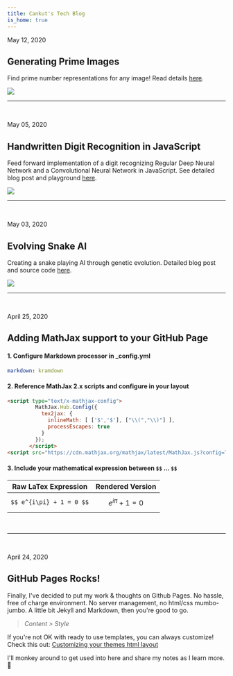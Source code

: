 ```yaml
---
title: Cankut's Tech Blog
is_home: true
---
```

May 12, 2020
## Generating Prime Images

Find prime number representations for any image! Read details [here]({{site.url}}/posts/2020-05-12-image-to-prime.html).

<a href="{{site.url}}/posts/2020-05-12-image-to-prime.html">
<img src="{{site.url}}/images/prime/article_thumb.png" />
</a>
<br/>
<hr/>
<br/>



May 05, 2020
## Handwritten Digit Recognition in JavaScript

Feed forward implementation of a digit recognizing Regular Deep Neural Network and a Convolutional Neural Network in JavaScript. 
See detailed blog post and playground [here]({{site.url}}/posts/2020-05-05-handwritten-digit-recognition.html).

<a href="{{site.url}}/posts/2020-05-05-handwritten-digit-recognition.html">
<img src="{{site.url}}/images/digitrecognition/sample_digitrecog.png" />
</a>
<br/>
<hr/>
<br/>



May 03, 2020
## Evolving Snake AI

Creating a snake playing AI through genetic evolution. Detailed blog post and source code [here]({{site.url}}/posts/2020-05-03-snake.html).

<a href="{{site.url}}/posts/2020-05-03-snake.html">
<img src="{{site.url}}/images/sample_play.png" />
</a>
<br/>
<hr/>
<br/>


April 25, 2020
## Adding MathJax support to your GitHub Page

#### 1. Configure Markdown processor in _config.yml
```yml
markdown: kramdown
```
#### 2. Reference MathJax 2.x scripts and configure in your layout
```html
<script type="text/x-mathjax-config">
         MathJax.Hub.Config({
           tex2jax: {
             inlineMath: [ ['$','$'], ["\\(","\\)"] ],
             processEscapes: true
           }
         });
       </script>
<script src="https://cdn.mathjax.org/mathjax/latest/MathJax.js?config=TeX-AMS-MML_HTMLorMML" type="text/javascript"></script>
```
#### 3. Include your mathematical expression between `$$` ... `$$`

| Raw LaTex Expression         |    Rendered Version          |
|:----------------------------:|:-----------------------------:|
| ```$$ e^{i\pi} + 1 = 0 $$``` |   $$ e^{i\pi} + 1 = 0 $$     |

<br/>
<hr/>
<br/>

April 24, 2020
## GitHub Pages Rocks!

Finally, I've decided to put my work & thoughts on Github Pages.  No hassle, free of charge environment. No server management, no html/css mumbo-jumbo. A little bit Jekyll and Markdown, then you're good to go. 

> *Content > Style*


If you're not OK with ready to use templates, you can always customize! Check this out: [Customizing your themes html layout](https://help.github.com/en/github/working-with-github-pages/adding-a-theme-to-your-github-pages-site-using-jekyll#customizing-your-themes-html-layout)

I'll monkey around to get used into here and share my notes as I learn more. :tada:

<br/>

